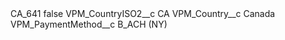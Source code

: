 <?xml version="1.0" encoding="UTF-8"?>
<CustomMetadata xmlns="http://soap.sforce.com/2006/04/metadata" xmlns:xsi="http://www.w3.org/2001/XMLSchema-instance" xmlns:xsd="http://www.w3.org/2001/XMLSchema">
    <label>CA_641</label>
    <protected>false</protected>
    <values>
        <field>VPM_CountryISO2__c</field>
        <value xsi:type="xsd:string">CA</value>
    </values>
    <values>
        <field>VPM_Country__c</field>
        <value xsi:type="xsd:string">Canada</value>
    </values>
    <values>
        <field>VPM_PaymentMethod__c</field>
        <value xsi:type="xsd:string">B_ACH (NY)</value>
    </values>
</CustomMetadata>
